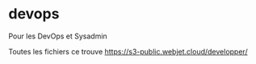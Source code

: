 # devops
Pour les DevOps et Sysadmin

Toutes les fichiers ce trouve https://s3-public.webjet.cloud/developper/
